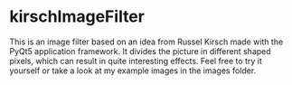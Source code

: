 # kirschImageFilter
This is an image filter based on an idea from Russel Kirsch made with the PyQt5 application framework.
It divides the picture in different shaped pixels, which can result in quite interesting effects.
Feel free to try it yourself or take a look at my example images in the images folder.
